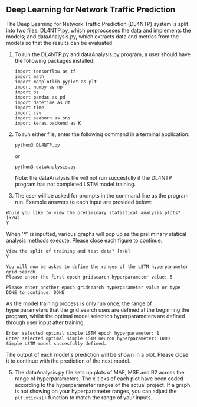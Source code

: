 ## Deep Learning for Network Traffic Prediction
The Deep Learning for Network Traffic Prediction (DL4NTP) system is split into two files: DL4NTP.py, which preprocceses the data and implements the models; and dataAnalysis.py, which extracts data and metrics from the models so that the results can be evaluated.

1. To run the DL4NTP.py and dataAnalysis.py program, a user should have the following packages installed:
    ```
    import tensorflow as tf
    import math
    import matplotlib.pyplot as plt
    import numpy as np
    import os
    import pandas as pd
    import datetime as dt
    import time
    import csv
    import seaborn as sns
    import keras.backend as K
    ```

2. To run either file, enter the following command in a terminal application:
    ```
    python3 DL4NTP.py
    ```
    or
    ```
    python3 dataAnalysis.py
    ```

    Note: the dataAnalysis file will not run succesfully if the DL4NTP program has not completed LSTM model training.

3. The user will be asked for prompts in the command line as the program run. Example answers to each input are provided below:
```
Would you like to view the preliminary statistical analysis plots? [Y/N]
Y
```
When 'Y' is inputted, various graphs will pop up as the preliminary statical analysis methods execute. Please close each figure to continue. 

```
View the split of training and test data? [Y/N]
Y
```
```
You will now be asked to define the ranges of the LSTM hyperparameter grid search.
Please enter the first epoch gridsearch hyperparameter value: 5

Please enter another epoch gridsearch hyperparameter value or type DONE to continue: DONE
```
As the model training process is only run once, the range of hyperparameters that the grid search uses are defined at the beginning the program, whilst the optimal model selection hyperparameters are defined through user input after training. 

```
Enter selected optimal simple LSTM epoch hyperparameter: 1 
Enter selected optimal simple LSTM neuron hyperparameter: 1000
Simple LSTM model succesfully defined.
```
The output of each model's prediction will be shown in a plot. Please close it to continue with the prediction of the next model. 

5. The dataAnalysis.py file sets up plots of MAE, MSE and R2 across the range of hyperparameters. The x-ticks of each plot have been coded according to the hyperparameter ranges of the actual project. If a graph is not showing on your hyperparameter ranges, you can adjust the ```plt.xticks()``` function to match the range of your inputs. 
